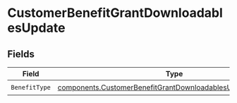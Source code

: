 # CustomerBenefitGrantDownloadablesUpdate


## Fields

| Field                                                                                                                                          | Type                                                                                                                                           | Required                                                                                                                                       | Description                                                                                                                                    |
| ---------------------------------------------------------------------------------------------------------------------------------------------- | ---------------------------------------------------------------------------------------------------------------------------------------------- | ---------------------------------------------------------------------------------------------------------------------------------------------- | ---------------------------------------------------------------------------------------------------------------------------------------------- |
| `BenefitType`                                                                                                                                  | [components.CustomerBenefitGrantDownloadablesUpdateBenefitType](../../models/components/customerbenefitgrantdownloadablesupdatebenefittype.md) | :heavy_check_mark:                                                                                                                             | N/A                                                                                                                                            |
